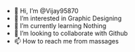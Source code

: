 - 👋 Hi, I’m @Vijay95870
- 👀 I’m interested in Graphic Designing
- 🌱 I’m currently learning Nothing
- 💞️ I’m looking to collaborate with Github
- 📫 How to reach me from massages

<!---
Vijay95870/Vijay95870 is a ✨ special ✨ repository because its `README.md` (this file) appears on your GitHub profile.
You can click the Preview link to take a look at your changes.
--->
